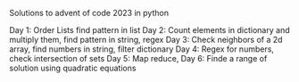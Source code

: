 Solutions to advent of code 2023 in python

Day 1: Order Lists find pattern in list
Day 2: Count elements in dictionary and multiply them, find pattern in string, regex
Day 3: Check neighbors of a 2d array, find numbers in string, filter dictionary
Day 4: Regex for numbers, check intersection of sets
Day 5: Map reduce, 
Day 6: Finde a range of solution using quadratic equations